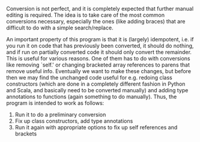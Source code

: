 Conversion is not perfect, and it is completely expected that further manual editing is required.  The idea is to take care of the most common conversions necessary, especially the ones (like adding braces) that are difficult to do with a simple search/replace.

An important property of this program is that it is (largely) idempotent, i.e. if you run it on code that has previously been converted, it should do nothing, and if run on partially converted code it should only convert the remainder.  This is useful for various reasons.  One of them has to do with conversions like removing `self.' or changing bracketed array references to parens that remove useful info.  Eventually we want to make these changes, but before then we may find the unchanged code useful for e.g. redoing class constructors (which are done in a completely different fashion in Python and Scala, and basically need to be converted manually) and adding type annotations to functions (again something to do manually). Thus, the program is intended to work as follows:

1. Run it to do a preliminary conversion
2. Fix up class constructors, add type annotations
3. Run it again with appropriate options to fix up self references and brackets